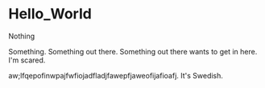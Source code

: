 # Hello_World
Nothing

Something. Something out there. Something out there wants to get in here. I'm scared.

aw;lfqepofinwpajfwfiojadfladjfawepfjaweofijafioafj. It's Swedish.
